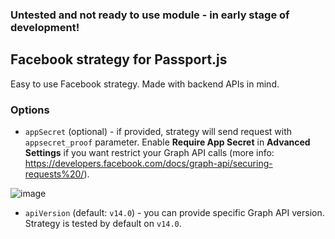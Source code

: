 ### Untested and not ready to use module - in early stage of development!

## Facebook strategy for Passport.js
Easy to use Facebook strategy. Made with backend APIs in mind.

### Options
- `appSecret` (optional) - if provided, strategy will send request with `appsecret_proof` parameter. Enable **Require App Secret** in **Advanced Settings** if you want restrict your Graph API calls (more info: https://developers.facebook.com/docs/graph-api/securing-requests%20/). </br>

![image](https://user-images.githubusercontent.com/43048524/170886074-c8001fe9-974c-4abf-9d51-83a5f5e5aea6.png)


- `apiVersion` (default: `v14.0`) - you can provide specific Graph API version. Strategy is tested by default on `v14.0`.
